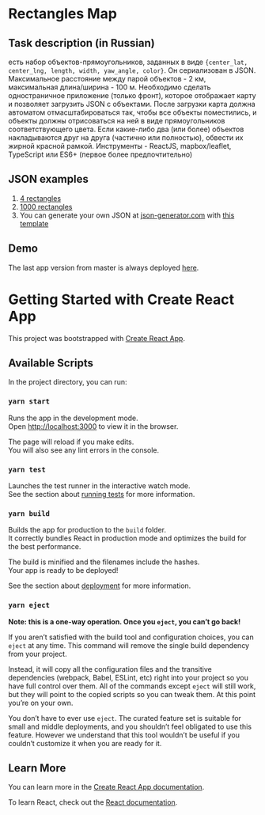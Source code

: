 # Rectangles Map
## Task description (in Russian)
есть набор объектов-прямоугольников, заданных в виде `{center_lat, center_lng, length, width, yaw_angle, color}`. Он сериализован в JSON. Максимальное расстояние между парой объектов - 2 км, максимальная длина/ширина - 100 м. Необходимо сделать одностраничное приложение (только фронт), которое отображает карту и позволяет загрузить JSON с объектами. После загрузки карта должна автоматом отмасштабироваться так, чтобы все объекты поместились, и объекты должны отрисоваться на ней в виде прямоугольников соответствующего цвета. Если какие-либо два (или более) объектов накладываются друг на друга (частично или полностью), обвести их жирной красной рамкой. Инструменты - ReactJS, mapbox/leaflet, TypeScript или ES6+ (первое более предпочтительно)

## JSON examples
1. [4 rectangles](https://raw.githubusercontent.com/hardrese7/rectangles-map/master/json-examples/4-rectangles.json) 
1. [1000 rectangles](https://raw.githubusercontent.com/hardrese7/rectangles-map/master/json-examples/1000-rectangles.json)
1. You can generate your own JSON at [json-generator.com](https://www.json-generator.com/) with [this template](https://raw.githubusercontent.com/hardrese7/rectangles-map/master/json-examples/json-generator.com.template)

## Demo
The last app version from master is always deployed [here](https://rectangles-map.netlify.app/).


# Getting Started with Create React App

This project was bootstrapped with [Create React App](https://github.com/facebook/create-react-app).

## Available Scripts

In the project directory, you can run:

### `yarn start`

Runs the app in the development mode.\
Open [http://localhost:3000](http://localhost:3000) to view it in the browser.

The page will reload if you make edits.\
You will also see any lint errors in the console.

### `yarn test`

Launches the test runner in the interactive watch mode.\
See the section about [running tests](https://facebook.github.io/create-react-app/docs/running-tests) for more information.

### `yarn build`

Builds the app for production to the `build` folder.\
It correctly bundles React in production mode and optimizes the build for the best performance.

The build is minified and the filenames include the hashes.\
Your app is ready to be deployed!

See the section about [deployment](https://facebook.github.io/create-react-app/docs/deployment) for more information.

### `yarn eject`

**Note: this is a one-way operation. Once you `eject`, you can’t go back!**

If you aren’t satisfied with the build tool and configuration choices, you can `eject` at any time. This command will remove the single build dependency from your project.

Instead, it will copy all the configuration files and the transitive dependencies (webpack, Babel, ESLint, etc) right into your project so you have full control over them. All of the commands except `eject` will still work, but they will point to the copied scripts so you can tweak them. At this point you’re on your own.

You don’t have to ever use `eject`. The curated feature set is suitable for small and middle deployments, and you shouldn’t feel obligated to use this feature. However we understand that this tool wouldn’t be useful if you couldn’t customize it when you are ready for it.

## Learn More

You can learn more in the [Create React App documentation](https://facebook.github.io/create-react-app/docs/getting-started).

To learn React, check out the [React documentation](https://reactjs.org/).
